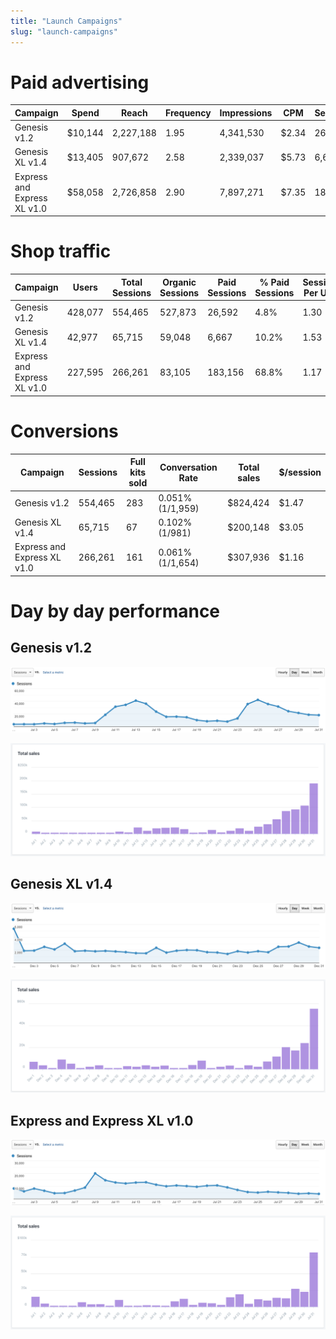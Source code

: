 ```yaml
---
title: "Launch Campaigns"
slug: "launch-campaigns"
---
```


# Paid advertising

|Campaign                      |Spend                         |Reach                         |Frequency                     |Impressions                   |CPM                           |Sessions                      |$/session                     |
|------------------------------|------------------------------|------------------------------|------------------------------|------------------------------|------------------------------|------------------------------|------------------------------|
|Genesis v1.2                  |$10,144                       |2,227,188                     |1.95                          |4,341,530                     |$2.34                         |26,592                        |$0.38
|Genesis XL v1.4               |$13,405                       |907,672                       |2.58                          |2,339,037                     |$5.73                         |6,667                         |$2.01
|Express and Express XL v1.0   |$58,058                       |2,726,858                     |2.90                          |7,897,271                     |$7.35                         |183,156                       |$0.32

# Shop traffic

|Campaign                      |Users                         |Total Sessions                |Organic Sessions              |Paid Sessions                 |% Paid Sessions               |Sessions Per User             |Average Duration              |
|------------------------------|------------------------------|------------------------------|------------------------------|------------------------------|------------------------------|------------------------------|------------------------------|
|Genesis v1.2                  |428,077                       |554,465                       |527,873                       |26,592                        |4.8%                          |1.30                          |1:52
|Genesis XL v1.4               |42,977                        |65,715                        |59,048                        |6,667                         |10.2%                         |1.53                          |2:12
|Express and Express XL v1.0   |227,595                       |266,261                       |83,105                        |183,156                       |68.8%                         |1.17                          |0:53

# Conversions

|Campaign                      |Sessions                      |Full kits sold                |Conversation Rate             |Total sales                   |$/session                     |
|------------------------------|------------------------------|------------------------------|------------------------------|------------------------------|------------------------------|
|Genesis v1.2                  |554,465                       |283                           |0.051% (1/1,959)              |$824,424                      |$1.47
|Genesis XL v1.4               |65,715                        |67                            |0.102% (1/981)                |$200,148                      |$3.05
|Express and Express XL v1.0   |266,261                       |161                           |0.061% (1/1,654)              |$307,936                      |$1.16

# Day by day performance
## Genesis v1.2

![genesis v1.2](_images/genesis_v1.2.png)



![genesis v1.2 total](_images/genesis_v1.2_total.png)

## Genesis XL v1.4

![genesis xl v1.4](_images/genesis_xl_v1.4.png)



![genesis xl v1.4 total](_images/genesis_xl_v1.4_total.png)

## Express and Express XL v1.0

![express v1.0](_images/express_v1.0.png)



![express v1.0 total](_images/express_v1.0_total.png)




